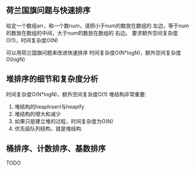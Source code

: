 ## 荷兰国旗问题与快速排序
给定一个数组arr，和一个数num，请把小于num的数放在数组的 左边，等于num的数放在数组的中间，大于num的数放在数组的 右边。
要求额外空间复杂度O(1)，时间复杂度O(N)

可以用荷兰国旗问题来改进快速排序
时间复杂度O(N*logN)，额外空间复杂度O(logN)

## 堆排序的细节和复杂度分析
时间复杂度O(N*logN)，额外空间复杂度O(1)
堆结构非常重要:
1. 堆结构的heapInsert与heapify
2. 堆结构的增大和减少
3. 如果只是建立堆的过程，时间复杂度为O(N)
4. 优先级队列结构，就是堆结构

## 桶排序、计数排序、基数排序
TODO